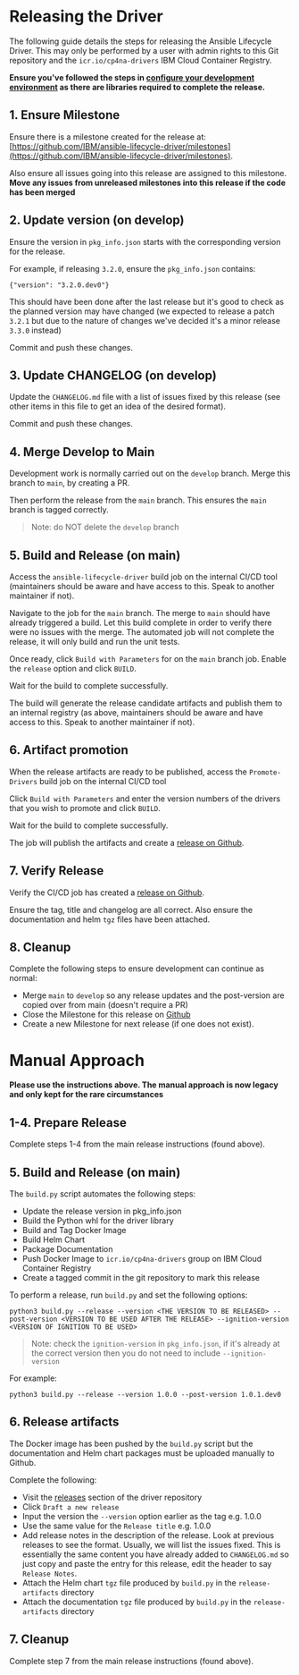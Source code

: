 # Releasing the Driver

The following guide details the steps for releasing the Ansible Lifecycle Driver. This may only be performed by a user with admin rights to this Git repository and the `icr.io/cp4na-drivers` IBM Cloud Container Registry.

**Ensure you've followed the steps in [configure your development environment](dev-env.md) as there are libraries required to complete the release.**

## 1. Ensure Milestone

Ensure there is a milestone created for the release at: [https://github.com/IBM/ansible-lifecycle-driver/milestones](https://github.com/IBM/ansible-lifecycle-driver/milestones).

Also ensure all issues going into this release are assigned to this milestone. **Move any issues from unreleased milestones into this release if the code has been merged**

## 2. Update version (on develop)

Ensure the version in `pkg_info.json` starts with the corresponding version for the release.

For example, if releasing `3.2.0`, ensure the `pkg_info.json` contains:

```
{"version": "3.2.0.dev0"}
```

This should have been done after the last release but it's good to check as the planned version may have changed (we expected to release a patch `3.2.1` but due to the nature of changes we've decided it's a minor release `3.3.0` instead)

Commit and push these changes.

## 3. Update CHANGELOG (on develop)

Update the `CHANGELOG.md` file with a list of issues fixed by this release (see other items in this file to get an idea of the desired format).

Commit and push these changes.

## 4. Merge Develop to Main

Development work is normally carried out on the `develop` branch. Merge this branch to `main`, by creating a PR.

Then perform the release from the `main` branch. This ensures the `main` branch is tagged correctly. 

> Note: do NOT delete the `develop` branch

## 5. Build and Release (on main)

Access the `ansible-lifecycle-driver` build job on the internal CI/CD tool (maintainers should be aware and have access to this. Speak to another maintainer if not).

Navigate to the job for the `main` branch. The merge to `main` should have already triggered a build. Let this build complete in order to verify there were no issues with the merge. The automated job will not complete the release, it will only build and run the unit tests.

Once ready, click `Build with Parameters` for on the `main` branch job. Enable the `release` option and click `BUILD`.

Wait for the build to complete successfully. 

The build will generate the release candidate artifacts and publish them to an internal registry (as above, maintainers should be aware and have access to this. Speak to another maintainer if not).

## 6. Artifact promotion

When the release artifacts are ready to be published, access the `Promote-Drivers` build job on the internal CI/CD tool

Click `Build with Parameters` and enter the version numbers of the drivers that you wish to promote and click `BUILD`.

Wait for the build to complete successfully.

The job will publish the artifacts and create a [release on Github](https://github.com/IBM/ansible-lifecycle-driver/releases).

## 7. Verify Release

Verify the CI/CD job has created a [release on Github](https://github.com/IBM/ansible-lifecycle-driver/releases).

Ensure the tag, title and changelog are all correct. Also ensure the documentation and helm `tgz` files have been attached.

## 8. Cleanup

Complete the following steps to ensure development can continue as normal:

- Merge `main` to `develop` so any release updates and the post-version are copied over from main (doesn't require a PR)
- Close the Milestone for this release on [Github](https://github.com/IBM/ansible-lifecycle-driver/milestones)
- Create a new Milestone for next release (if one does not exist).

# Manual Approach

**Please use the instructions above. The manual approach is now legacy and only kept for the rare circumstances**

## 1-4. Prepare Release

Complete steps 1-4 from the main release instructions (found above).
 
## 5. Build and Release (on main)

The `build.py` script automates the following steps: 

- Update the release version in pkg_info.json
- Build the Python whl for the driver library
- Build and Tag Docker Image
- Build Helm Chart
- Package Documentation
- Push Docker Image to `icr.io/cp4na-drivers` group on IBM Cloud Container Registry
- Create a tagged commit in the git repository to mark this release

To perform a release, run `build.py` and set the following options:

```
python3 build.py --release --version <THE VERSION TO BE RELEASED> --post-version <VERSION TO BE USED AFTER THE RELEASE> --ignition-version <VERSION OF IGNITION TO BE USED>
```

> Note: check the `ignition-version` in `pkg_info.json`, if it's already at the correct version then you do not need to include `--ignition-version`

For example:
```
python3 build.py --release --version 1.0.0 --post-version 1.0.1.dev0
```

## 6. Release artifacts

The Docker image has been pushed by the `build.py` script but the documentation and Helm chart packages must be uploaded manually to Github.

Complete the following:

- Visit the [releases](https://github.com/IBM/ansible-lifecycle-driver/releases) section of the driver repository
- Click `Draft a new release`
- Input the version the `--version` option earlier as the tag e.g. 1.0.0
- Use the same value for the `Release title` e.g. 1.0.0
- Add release notes in the description of the release. Look at previous releases to see the format. Usually, we will list the issues fixed. This is essentially the same content you have already added to `CHANGELOG.md` so just copy and paste the entry for this release, edit the header to say `Release Notes`.
- Attach the Helm chart `tgz` file produced by `build.py` in the `release-artifacts` directory
- Attach the documentation `tgz` file produced by `build.py` in the `release-artifacts` directory

## 7. Cleanup

Complete step 7 from the main release instructions (found above).
